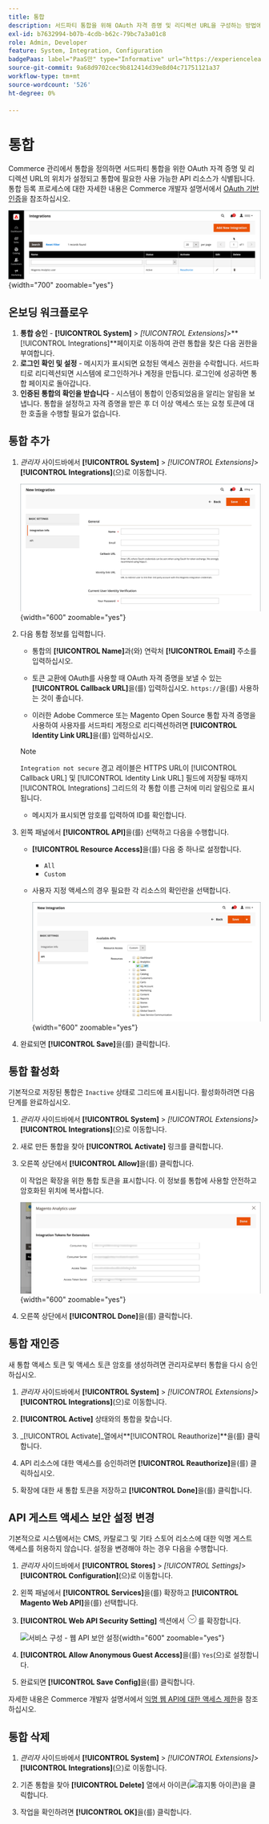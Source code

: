 ```yaml
---
title: 통합
description: 서드파티 통합을 위해 OAuth 자격 증명 및 리디렉션 URL을 구성하는 방법에 대해 알아봅니다.
exl-id: b7632994-b07b-4cdb-b62c-79bc7a3a01c8
role: Admin, Developer
feature: System, Integration, Configuration
badgePaas: label="PaaS만" type="Informative" url="https://experienceleague.adobe.com/en/docs/commerce/user-guides/product-solutions" tooltip="Adobe Commerce 온 클라우드 프로젝트(Adobe 관리 PaaS 인프라) 및 온프레미스 프로젝트에만 적용됩니다."
source-git-commit: 9a68d9702cec9b812414d39e8d04c71751121a37
workflow-type: tm+mt
source-wordcount: '526'
ht-degree: 0%

---
```


# 통합

Commerce 관리에서 통합을 정의하면 서드파티 통합을 위한 OAuth 자격 증명 및 리디렉션 URL의 위치가 설정되고 통합에 필요한 사용 가능한 API 리소스가 식별됩니다. 통합 등록 프로세스에 대한 자세한 내용은 Commerce 개발자 설명서에서 [OAuth 기반 인증](https://developer.adobe.com/commerce/webapi/get-started/authentication/gs-authentication-oauth/)을 참조하십시오.

![통합](./assets/integrations.png){width="700" zoomable="yes"}

## 온보딩 워크플로우

1. **통합 승인** - **[!UICONTROL System]** > _[!UICONTROL Extensions]_>**[!UICONTROL Integrations]**페이지로 이동하여 관련 통합을 찾은 다음 권한을 부여합니다.
1. **로그인 확인 및 설정** - 메시지가 표시되면 요청된 액세스 권한을 수락합니다. 서드파티로 리디렉션되면 시스템에 로그인하거나 계정을 만듭니다. 로그인에 성공하면 통합 페이지로 돌아갑니다.
1. **인증된 통합의 확인을 받습니다** - 시스템이 통합이 인증되었음을 알리는 알림을 보냅니다. 통합을 설정하고 자격 증명을 받은 후 더 이상 액세스 또는 요청 토큰에 대한 호출을 수행할 필요가 없습니다.

## 통합 추가

1. _관리자_ 사이드바에서 **[!UICONTROL System]** > _[!UICONTROL Extensions]_>**[!UICONTROL Integrations]**(으)로 이동합니다.

   ![새 통합](./assets/integration-new.png){width="600" zoomable="yes"}

1. 다음 통합 정보를 입력합니다.

   - 통합의 **[!UICONTROL Name]**&#x200B;과(와) 연락처 **[!UICONTROL Email]** 주소를 입력하십시오.

   - 토큰 교환에 OAuth를 사용할 때 OAuth 자격 증명을 보낼 수 있는 **[!UICONTROL Callback URL]**&#x200B;을(를) 입력하십시오. `https://`을(를) 사용하는 것이 좋습니다.

   - 이러한 Adobe Commerce 또는 Magento Open Source 통합 자격 증명을 사용하여 사용자를 서드파티 계정으로 리디렉션하려면 **[!UICONTROL Identity Link URL]**&#x200B;을(를) 입력하십시오.

   >[!NOTE]
   >
   > `Integration not secure` 경고 레이블은 HTTPS URL이 [!UICONTROL Callback URL] 및 [!UICONTROL Identity Link URL] 필드에 저장될 때까지 [!UICONTROL Integrations] 그리드의 각 통합 이름 근처에 미리 알림으로 표시됩니다.

   - 메시지가 표시되면 암호를 입력하여 ID를 확인합니다.

1. 왼쪽 패널에서 **[!UICONTROL API]**&#x200B;을(를) 선택하고 다음을 수행합니다.

   - **[!UICONTROL Resource Access]**&#x200B;을(를) 다음 중 하나로 설정합니다.

      - `All`
      - `Custom`

   - 사용자 지정 액세스의 경우 필요한 각 리소스의 확인란을 선택합니다.

     ![통합 - 사용 가능한 API](./assets/integrations-available-api.png){width="600" zoomable="yes"}

1. 완료되면 **[!UICONTROL Save]**&#x200B;을(를) 클릭합니다.

## 통합 활성화

기본적으로 저장된 통합은 `Inactive` 상태로 그리드에 표시됩니다. 활성화하려면 다음 단계를 완료하십시오.

1. _관리자_ 사이드바에서 **[!UICONTROL System]** > _[!UICONTROL Extensions]_>**[!UICONTROL Integrations]**(으)로 이동합니다.

1. 새로 만든 통합을 찾아 **[!UICONTROL Activate]** 링크를 클릭합니다.

1. 오른쪽 상단에서 **[!UICONTROL Allow]**&#x200B;을(를) 클릭합니다.

   이 작업은 확장을 위한 통합 토큰을 표시합니다. 이 정보를 통합에 사용할 안전하고 암호화된 위치에 복사합니다.

   ![확장을 위한 통합 토큰](./assets/integration-tokens-for-extensions.png){width="600" zoomable="yes"}

1. 오른쪽 상단에서 **[!UICONTROL Done]**&#x200B;을(를) 클릭합니다.

## 통합 재인증

새 통합 액세스 토큰 및 액세스 토큰 암호를 생성하려면 관리자로부터 통합을 다시 승인하십시오.

1. _관리자_ 사이드바에서 **[!UICONTROL System]** > _[!UICONTROL Extensions]_>**[!UICONTROL Integrations]**(으)로 이동합니다.

1. **[!UICONTROL Active]** 상태와의 통합을 찾습니다.

1. _[!UICONTROL Activate]_열에서&#x200B;**[!UICONTROL Reauthorize]**을(를) 클릭합니다.

1. API 리소스에 대한 액세스를 승인하려면 **[!UICONTROL Reauthorize]**&#x200B;을(를) 클릭하십시오.

1. 확장에 대한 새 통합 토큰을 저장하고 **[!UICONTROL Done]**&#x200B;을(를) 클릭합니다.

## API 게스트 액세스 보안 설정 변경

기본적으로 시스템에서는 CMS, 카탈로그 및 기타 스토어 리소스에 대한 익명 게스트 액세스를 허용하지 않습니다. 설정을 변경해야 하는 경우 다음을 수행합니다.

1. _관리자_ 사이드바에서 **[!UICONTROL Stores]** > _[!UICONTROL Settings]_>**[!UICONTROL Configuration]**(으)로 이동합니다.

1. 왼쪽 패널에서 **[!UICONTROL Services]**&#x200B;을(를) 확장하고 **[!UICONTROL Magento Web API]**&#x200B;을(를) 선택합니다.

1. **[!UICONTROL Web API Security Setting]** 섹션에서 ![확장 선택기](../assets/icon-display-expand.png)를 확장합니다.

   ![서비스 구성 - 웹 API 보안 설정](../configuration-reference/services/assets/web-api-security.png){width="600" zoomable="yes"}

1. **[!UICONTROL Allow Anonymous Guest Access]**&#x200B;을(를) `Yes`(으)로 설정합니다.

1. 완료되면 **[!UICONTROL Save Config]**&#x200B;을(를) 클릭합니다.

자세한 내용은 Commerce 개발자 설명서에서 [익명 웹 API에 대한 액세스 제한](https://developer.adobe.com/commerce/webapi/rest/use-rest/anonymous-api-security/)을 참조하십시오.

## 통합 삭제

1. _관리자_ 사이드바에서 **[!UICONTROL System]** > _[!UICONTROL Extensions]_>**[!UICONTROL Integrations]**(으)로 이동합니다.

1. 기존 통합을 찾아 **[!UICONTROL Delete]** 열에서 아이콘(![휴지통 아이콘](../assets/icon-delete-trashcan-solid.png))을 클릭합니다.

1. 작업을 확인하려면 **[!UICONTROL OK]**&#x200B;을(를) 클릭합니다.

